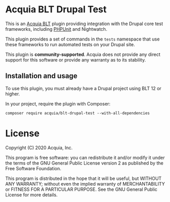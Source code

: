 Acquia BLT Drupal Test
====

This is an [Acquia BLT](https://github.com/acquia/blt) plugin providing integration with the Drupal core test frameworks, including [PHPUnit](https://phpunit.de/) and Nightwatch.

This plugin provides a set of commands in the `tests` namespace that use these frameworks to run automated tests on your Drupal site.

This plugin is **community-supported**. Acquia does not provide any direct support for this software or provide any warranty as to its stability.

## Installation and usage

To use this plugin, you must already have a Drupal project using BLT 12 or higher.

In your project, require the plugin with Composer:

`composer require acquia/blt-drupal-test --with-all-dependencies`

# License

Copyright (C) 2020 Acquia, Inc.

This program is free software: you can redistribute it and/or modify it under the terms of the GNU General Public License version 2 as published by the Free Software Foundation.

This program is distributed in the hope that it will be useful, but WITHOUT ANY WARRANTY; without even the implied warranty of MERCHANTABILITY or FITNESS FOR A PARTICULAR PURPOSE.  See the GNU General Public License for more details.
